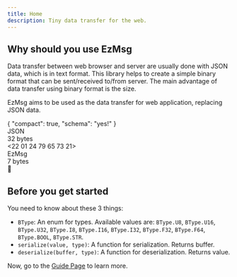 ```yaml
---
title: Home
description: Tiny data transfer for the web.
---
```


## Why should you use EzMsg

Data transfer between web browser and server are usually done with JSON data, which is in text format. This library helps to create a simple binary format that can be sent/received to/from server. The main advantage of data transfer using binary format is the size.

EzMsg aims to be used as the data transfer for web application, replacing JSON data.

<div class="mt-4 bg-yellow-100 font-mono border-2 border-gray-900 border-x1 overflow-hidden">
  <div class="bg-red-200 p-4 border border-gray-900 border-x3">
    <div class="text-2xl">{ "compact": true, "schema": "yes!" }</div>
    <div class="flex items-center mt-4">
      <div class="text-xl font-bold w-16">JSON</div>
      <div class="ml-2 text-right w-20">32 bytes</div>
    </div>
  </div>
  <div class="bg-green-200 p-4 border border-gray-900 border-x2">
    <div class="text-2xl">&lt;22 01 24 79 65 73 21&gt;</div>
    <div class="flex items-center mt-4">
      <div class="text-xl font-bold w-16">EzMsg</div>
      <div class="ml-2 text-right w-20">7 bytes</div>
      <div class="ml-4 text-xl">🎉</div>
    </div>
  </div>
</div>

## Before you get started

You need to know about these 3 things:

* `BType`: An enum for types. Available values are: `BType.U8`, `BType.U16`, `BType.U32`, `BType.I8`, `BType.I16`, `BType.I32`, `BType.F32`, `BType.F64`, `BType.BOOL`, `BType.STR`.
* `serialize(value, type)`: A function for serialization. Returns buffer.
* `deserialize(buffer, type)`: A function for deserialization. Returns value.

Now, go to the [Guide Page](guide/js) to learn more.
